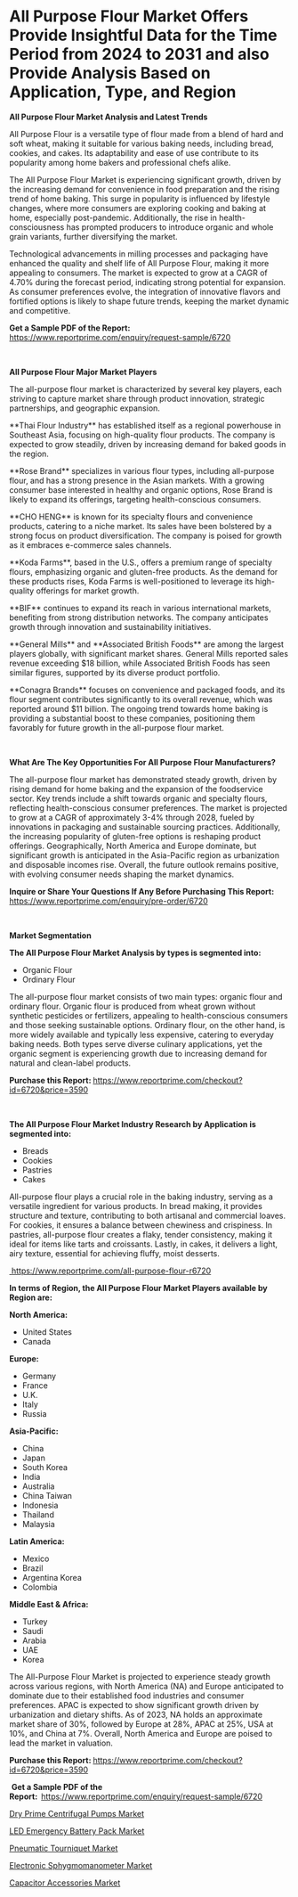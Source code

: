 <p><h1>All Purpose Flour Market Offers Provide Insightful Data for the Time Period from 2024 to 2031 and also Provide Analysis Based on Application, Type, and Region</h1></p><p><strong>All Purpose Flour Market Analysis and Latest Trends</strong></p>
<p><p>All Purpose Flour is a versatile type of flour made from a blend of hard and soft wheat, making it suitable for various baking needs, including bread, cookies, and cakes. Its adaptability and ease of use contribute to its popularity among home bakers and professional chefs alike. </p><p>The All Purpose Flour Market is experiencing significant growth, driven by the increasing demand for convenience in food preparation and the rising trend of home baking. This surge in popularity is influenced by lifestyle changes, where more consumers are exploring cooking and baking at home, especially post-pandemic. Additionally, the rise in health-consciousness has prompted producers to introduce organic and whole grain variants, further diversifying the market.</p><p>Technological advancements in milling processes and packaging have enhanced the quality and shelf life of All Purpose Flour, making it more appealing to consumers. The market is expected to grow at a CAGR of 4.70% during the forecast period, indicating strong potential for expansion. As consumer preferences evolve, the integration of innovative flavors and fortified options is likely to shape future trends, keeping the market dynamic and competitive.</p></p>
<p><strong>Get a Sample PDF of the Report:&nbsp;</strong> <a href="https://www.reportprime.com/enquiry/request-sample/6720">https://www.reportprime.com/enquiry/request-sample/6720</a></p>
<p>&nbsp;</p>
<p><strong>All Purpose Flour Major Market Players</strong></p>
<p><p>The all-purpose flour market is characterized by several key players, each striving to capture market share through product innovation, strategic partnerships, and geographic expansion. </p><p>**Thai Flour Industry** has established itself as a regional powerhouse in Southeast Asia, focusing on high-quality flour products. The company is expected to grow steadily, driven by increasing demand for baked goods in the region.</p><p>**Rose Brand** specializes in various flour types, including all-purpose flour, and has a strong presence in the Asian markets. With a growing consumer base interested in healthy and organic options, Rose Brand is likely to expand its offerings, targeting health-conscious consumers.</p><p>**CHO HENG** is known for its specialty flours and convenience products, catering to a niche market. Its sales have been bolstered by a strong focus on product diversification. The company is poised for growth as it embraces e-commerce sales channels.</p><p>**Koda Farms**, based in the U.S., offers a premium range of specialty flours, emphasizing organic and gluten-free products. As the demand for these products rises, Koda Farms is well-positioned to leverage its high-quality offerings for market growth.</p><p>**BIF** continues to expand its reach in various international markets, benefiting from strong distribution networks. The company anticipates growth through innovation and sustainability initiatives.</p><p>**General Mills** and **Associated British Foods** are among the largest players globally, with significant market shares. General Mills reported sales revenue exceeding $18 billion, while Associated British Foods has seen similar figures, supported by its diverse product portfolio.</p><p>**Conagra Brands** focuses on convenience and packaged foods, and its flour segment contributes significantly to its overall revenue, which was reported around $11 billion. The ongoing trend towards home baking is providing a substantial boost to these companies, positioning them favorably for future growth in the all-purpose flour market.</p></p>
<p>&nbsp;</p>
<p><strong>What Are The Key Opportunities For All Purpose Flour Manufacturers?</strong></p>
<p><p>The all-purpose flour market has demonstrated steady growth, driven by rising demand for home baking and the expansion of the foodservice sector. Key trends include a shift towards organic and specialty flours, reflecting health-conscious consumer preferences. The market is projected to grow at a CAGR of approximately 3-4% through 2028, fueled by innovations in packaging and sustainable sourcing practices. Additionally, the increasing popularity of gluten-free options is reshaping product offerings. Geographically, North America and Europe dominate, but significant growth is anticipated in the Asia-Pacific region as urbanization and disposable incomes rise. Overall, the future outlook remains positive, with evolving consumer needs shaping the market dynamics.</p></p>
<p><strong>Inquire or Share Your Questions If Any Before Purchasing This Report:</strong> <a href="https://www.reportprime.com/enquiry/pre-order/6720">https://www.reportprime.com/enquiry/pre-order/6720</a></p>
<p>&nbsp;</p>
<p><strong>Market Segmentation</strong></p>
<p><strong>The All Purpose Flour Market Analysis by types is segmented into:</strong></p>
<p><ul><li>Organic Flour</li><li>Ordinary Flour</li></ul></p>
<p><p>The all-purpose flour market consists of two main types: organic flour and ordinary flour. Organic flour is produced from wheat grown without synthetic pesticides or fertilizers, appealing to health-conscious consumers and those seeking sustainable options. Ordinary flour, on the other hand, is more widely available and typically less expensive, catering to everyday baking needs. Both types serve diverse culinary applications, yet the organic segment is experiencing growth due to increasing demand for natural and clean-label products.</p></p>
<p><strong>Purchase this Report:&nbsp;</strong><a href="https://www.reportprime.com/checkout?id=6720&price=3590">https://www.reportprime.com/checkout?id=6720&price=3590</a></p>
<p>&nbsp;</p>
<p><strong>The All Purpose Flour Market Industry Research by Application is segmented into:</strong></p>
<p><ul><li>Breads</li><li>Cookies</li><li>Pastries</li><li>Cakes</li></ul></p>
<p><p>All-purpose flour plays a crucial role in the baking industry, serving as a versatile ingredient for various products. In bread making, it provides structure and texture, contributing to both artisanal and commercial loaves. For cookies, it ensures a balance between chewiness and crispiness. In pastries, all-purpose flour creates a flaky, tender consistency, making it ideal for items like tarts and croissants. Lastly, in cakes, it delivers a light, airy texture, essential for achieving fluffy, moist desserts.</p></p>
<p><a href="https://www.reportprime.com/all-purpose-flour-r6720">&nbsp;https://www.reportprime.com/all-purpose-flour-r6720</a></p>
<p><strong>In terms of Region, the All Purpose Flour Market Players available by Region are:</strong></p>
<p>
    <p> <strong> North America: </strong>
        <ul>
            <li>United States</li>
            <li>Canada</li>
        </ul>
        </p> 
    <p> <strong> Europe: </strong>
        <ul>
            <li>Germany</li>
            <li>France</li>
            <li>U.K.</li>
            <li>Italy</li>
            <li>Russia</li>
        </ul>
        </p> 
    <p> <strong> Asia-Pacific: </strong>
        <ul>
            <li>China</li>
            <li>Japan</li>
            <li>South Korea</li>
            <li>India</li>
            <li>Australia</li>
            <li>China Taiwan</li>
            <li>Indonesia</li>
            <li>Thailand</li>
            <li>Malaysia</li>
        </ul>
        </p> 
    <p> <strong> Latin America: </strong>
        <ul>
            <li>Mexico</li>
            <li>Brazil</li>
            <li>Argentina Korea</li>
            <li>Colombia</li>
        </ul>
        </p> 
    <p> <strong> Middle East & Africa: </strong>
        <ul>
            <li>Turkey</li>
            <li>Saudi</li>
            <li>Arabia</li>
            <li>UAE</li>
            <li>Korea</li>
        </ul>
    </p>
    </p>
<p><p>The All-Purpose Flour Market is projected to experience steady growth across various regions, with North America (NA) and Europe anticipated to dominate due to their established food industries and consumer preferences. APAC is expected to show significant growth driven by urbanization and dietary shifts. As of 2023, NA holds an approximate market share of 30%, followed by Europe at 28%, APAC at 25%, USA at 10%, and China at 7%. Overall, North America and Europe are poised to lead the market in valuation.</p></p>
<p><strong>Purchase this Report: </strong><a href="https://www.reportprime.com/checkout?id=6720&price=3590">https://www.reportprime.com/checkout?id=6720&price=3590</a></p>
<p>&nbsp;<strong>Get a Sample PDF of the Report:&nbsp;&nbsp;</strong><a href="https://www.reportprime.com/enquiry/request-sample/6720">https://www.reportprime.com/enquiry/request-sample/6720</a></p>
<p><strong></strong></p>
<p><p><a href="https://issuu.com/reportprime-2/docs/dry-prime-centrifugal-pumps-market-_69cb1c12c6d741">Dry Prime Centrifugal Pumps Market</a></p><p><a href="https://medium.com/@barbarakbess8920/led-emergency-battery-pack-market-essentials-key-market-players-demand-drivers-and-roi-potential-c81170f97bd2">LED Emergency Battery Pack Market</a></p><p><a href="https://www.linkedin.com/pulse/global-perspectives-pneumatic-tourniquet-market-trends-challenges-nzdre?trackingId=l6HqFFB8SUK7fFyz5WAaSQ%3D%3D">Pneumatic Tourniquet Market</a></p><p><a href="https://www.linkedin.com/pulse/electronic-sphygmomanometer-market-research-report-includes-analysis-8zkpe?trackingId=gFGxuBkRTlKw7lQ%2BDIU%2BlA%3D%3D">Electronic Sphygmomanometer Market</a></p><p><a href="https://issuu.com/reportprime-2/docs/capacitor-accessories-market-size-2_1d1d3a0311d300">Capacitor Accessories Market</a></p></p>